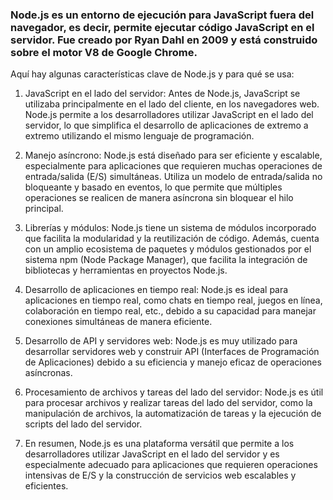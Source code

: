 ### Node.js es un entorno de ejecución para JavaScript fuera del navegador, es decir, permite ejecutar código JavaScript en el servidor. Fue creado por Ryan Dahl en 2009 y está construido sobre el motor V8 de Google Chrome.

Aquí hay algunas características clave de Node.js y para qué se usa:

1. JavaScript en el lado del servidor: Antes de Node.js, JavaScript se utilizaba principalmente en el lado del cliente, en los navegadores web. Node.js permite a los desarrolladores utilizar JavaScript en el lado del servidor, lo que simplifica el desarrollo de aplicaciones de extremo a extremo utilizando el mismo lenguaje de programación.

2. Manejo asíncrono: Node.js está diseñado para ser eficiente y escalable, especialmente para aplicaciones que requieren muchas operaciones de entrada/salida (E/S) simultáneas. Utiliza un modelo de entrada/salida no bloqueante y basado en eventos, lo que permite que múltiples operaciones se realicen de manera asíncrona sin bloquear el hilo principal.

3. Librerías y módulos: Node.js tiene un sistema de módulos incorporado que facilita la modularidad y la reutilización de código. Además, cuenta con un amplio ecosistema de paquetes y módulos gestionados por el sistema npm (Node Package Manager), que facilita la integración de bibliotecas y herramientas en proyectos Node.js.

4. Desarrollo de aplicaciones en tiempo real: Node.js es ideal para aplicaciones en tiempo real, como chats en tiempo real, juegos en línea, colaboración en tiempo real, etc., debido a su capacidad para manejar conexiones simultáneas de manera eficiente.

5. Desarrollo de API y servidores web: Node.js es muy utilizado para desarrollar servidores web y construir API (Interfaces de Programación de Aplicaciones) debido a su eficiencia y manejo eficaz de operaciones asíncronas.

6. Procesamiento de archivos y tareas del lado del servidor: Node.js es útil para procesar archivos y realizar tareas del lado del servidor, como la manipulación de archivos, la automatización de tareas y la ejecución de scripts del lado del servidor.

7. En resumen, Node.js es una plataforma versátil que permite a los desarrolladores utilizar JavaScript en el lado del servidor y es especialmente adecuado para aplicaciones que requieren operaciones intensivas de E/S y la construcción de servicios web escalables y eficientes.